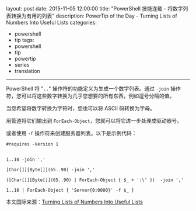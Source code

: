 ﻿layout: post
date: 2015-11-05 12:00:00
title: "PowerShell 技能连载 - 将数字列表转换为有用的列表"
description: PowerTip of the Day - Turning Lists of Numbers Into Useful Lists
categories:
- powershell
- tip
tags:
- powershell
- tip
- powertip
- series
- translation
---
PowerShell 将 "`..`" 操作符的功能定义为生成一个数字列表。通过 `-join` 操作符，您可以将这些数字转换为几乎您想要的所有东西，例如逗号分隔的值。

当您希望将数字转换为字符时，您也可以将 ASCII 码转换为字母。

用管道将它们输出到 `ForEach-Object`，您就可以将它进一步处理成驱动器号。

或者使用 `-f` 操作符来创建服务器列表。以下是示例代码：

    #requires -Version 1
    
    
    1..10 -join ','
    
    [Char[]][Byte[]](65..90) -join ','
    
    ([Char[]][Byte[]](65..90) | ForEach-Object { $_ + ':\' })  -join ','
    
    1..10 | ForEach-Object { 'Server{0:0000}' -f $_ }

<!--more-->
本文国际来源：[Turning Lists of Numbers Into Useful Lists](http://community.idera.com/powershell/powertips/b/tips/posts/turning-lists-of-numbers-into-useful-lists)
